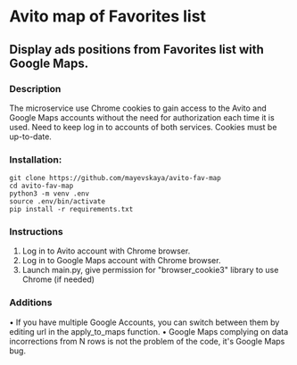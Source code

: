 # Avito map of Favorites list
## Display ads positions from Favorites list with Google Maps.
### Description
The microservice use Chrome cookies to gain access to the Avito and Google Maps
accounts without the need for authorization each time it is used. Need to keep
log in to accounts of both services. Cookies must be up-to-date.

### Installation:
```
git clone https://github.com/mayevskaya/avito-fav-map
cd avito-fav-map
python3 -m venv .env
source .env/bin/activate
pip install -r requirements.txt
```

### Instructions
1. Log in to Avito account with Chrome browser.
2. Log in to Google Maps account with Chrome browser.
3. Launch main.py, give permission for "browser_cookie3" library to use Chrome (if needed)

### Additions

• If you have multiple Google Accounts, you can switch between them by editing
url in the apply_to_maps function.
• Google Maps complying on data incorrections from N rows is not the problem of the code, it's Google Maps bug.